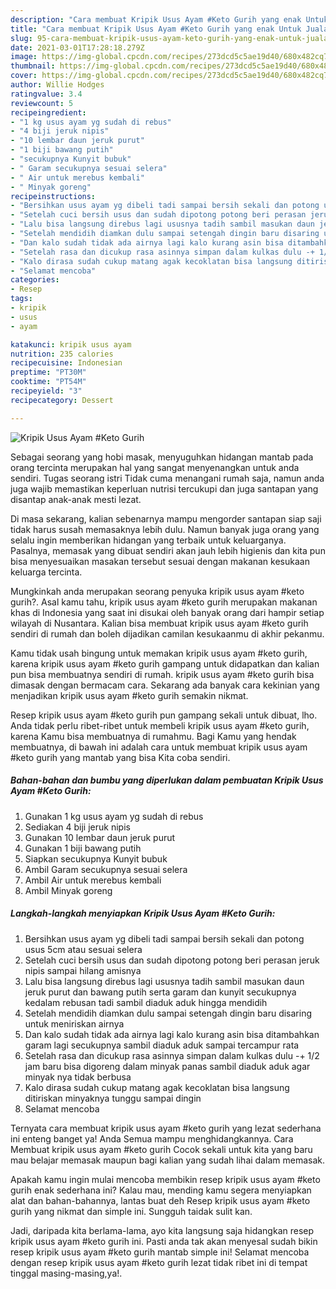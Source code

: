 ```yaml
---
description: "Cara membuat Kripik Usus Ayam #Keto Gurih yang enak Untuk Jualan"
title: "Cara membuat Kripik Usus Ayam #Keto Gurih yang enak Untuk Jualan"
slug: 95-cara-membuat-kripik-usus-ayam-keto-gurih-yang-enak-untuk-jualan
date: 2021-03-01T17:28:18.279Z
image: https://img-global.cpcdn.com/recipes/273dcd5c5ae19d40/680x482cq70/kripik-usus-ayam-keto-gurih-foto-resep-utama.jpg
thumbnail: https://img-global.cpcdn.com/recipes/273dcd5c5ae19d40/680x482cq70/kripik-usus-ayam-keto-gurih-foto-resep-utama.jpg
cover: https://img-global.cpcdn.com/recipes/273dcd5c5ae19d40/680x482cq70/kripik-usus-ayam-keto-gurih-foto-resep-utama.jpg
author: Willie Hodges
ratingvalue: 3.4
reviewcount: 5
recipeingredient:
- "1 kg usus ayam yg sudah di rebus"
- "4 biji jeruk nipis"
- "10 lembar daun jeruk purut"
- "1 biji bawang putih"
- "secukupnya Kunyit bubuk"
- " Garam secukupnya sesuai selera"
- " Air untuk merebus kembali"
- " Minyak goreng"
recipeinstructions:
- "Bersihkan usus ayam yg dibeli tadi sampai bersih sekali dan potong usus 5cm atau sesuai selera"
- "Setelah cuci bersih usus dan sudah dipotong potong beri perasan jeruk nipis sampai hilang amisnya"
- "Lalu bisa langsung direbus lagi ususnya tadih sambil masukan daun jeruk purut dan bawang putih serta garam dan kunyit secukupnya kedalam rebusan tadi sambil diaduk aduk hingga mendidih"
- "Setelah mendidih diamkan dulu sampai setengah dingin baru disaring untuk meniriskan airnya"
- "Dan kalo sudah tidak ada airnya lagi kalo kurang asin bisa ditambahkan garam lagi secukupnya sambil diaduk aduk sampai tercampur rata"
- "Setelah rasa dan dicukup rasa asinnya simpan dalam kulkas dulu -+ 1/2 jam baru bisa digoreng dalam minyak panas sambil diaduk aduk agar minyak nya tidak berbusa"
- "Kalo dirasa sudah cukup matang agak kecoklatan bisa langsung ditiriskan minyaknya tunggu sampai dingin"
- "Selamat mencoba"
categories:
- Resep
tags:
- kripik
- usus
- ayam

katakunci: kripik usus ayam 
nutrition: 235 calories
recipecuisine: Indonesian
preptime: "PT30M"
cooktime: "PT54M"
recipeyield: "3"
recipecategory: Dessert

---
```



![Kripik Usus Ayam #Keto Gurih](https://img-global.cpcdn.com/recipes/273dcd5c5ae19d40/680x482cq70/kripik-usus-ayam-keto-gurih-foto-resep-utama.jpg)

Sebagai seorang yang hobi masak, menyuguhkan hidangan mantab pada orang tercinta merupakan hal yang sangat menyenangkan untuk anda sendiri. Tugas seorang istri Tidak cuma menangani rumah saja, namun anda juga wajib memastikan keperluan nutrisi tercukupi dan juga santapan yang disantap anak-anak mesti lezat.

Di masa  sekarang, kalian sebenarnya mampu mengorder santapan siap saji tidak harus susah memasaknya lebih dulu. Namun banyak juga orang yang selalu ingin memberikan hidangan yang terbaik untuk keluarganya. Pasalnya, memasak yang dibuat sendiri akan jauh lebih higienis dan kita pun bisa menyesuaikan masakan tersebut sesuai dengan makanan kesukaan keluarga tercinta. 



Mungkinkah anda merupakan seorang penyuka kripik usus ayam #keto gurih?. Asal kamu tahu, kripik usus ayam #keto gurih merupakan makanan khas di Indonesia yang saat ini disukai oleh banyak orang dari hampir setiap wilayah di Nusantara. Kalian bisa membuat kripik usus ayam #keto gurih sendiri di rumah dan boleh dijadikan camilan kesukaanmu di akhir pekanmu.

Kamu tidak usah bingung untuk memakan kripik usus ayam #keto gurih, karena kripik usus ayam #keto gurih gampang untuk didapatkan dan kalian pun bisa membuatnya sendiri di rumah. kripik usus ayam #keto gurih bisa dimasak dengan bermacam cara. Sekarang ada banyak cara kekinian yang menjadikan kripik usus ayam #keto gurih semakin nikmat.

Resep kripik usus ayam #keto gurih pun gampang sekali untuk dibuat, lho. Anda tidak perlu ribet-ribet untuk membeli kripik usus ayam #keto gurih, karena Kamu bisa membuatnya di rumahmu. Bagi Kamu yang hendak membuatnya, di bawah ini adalah cara untuk membuat kripik usus ayam #keto gurih yang mantab yang bisa Kita coba sendiri.

<!--inarticleads1-->

##### Bahan-bahan dan bumbu yang diperlukan dalam pembuatan Kripik Usus Ayam #Keto Gurih:

1. Gunakan 1 kg usus ayam yg sudah di rebus
1. Sediakan 4 biji jeruk nipis
1. Gunakan 10 lembar daun jeruk purut
1. Gunakan 1 biji bawang putih
1. Siapkan secukupnya Kunyit bubuk
1. Ambil  Garam secukupnya sesuai selera
1. Ambil  Air untuk merebus kembali
1. Ambil  Minyak goreng




<!--inarticleads2-->

##### Langkah-langkah menyiapkan Kripik Usus Ayam #Keto Gurih:

1. Bersihkan usus ayam yg dibeli tadi sampai bersih sekali dan potong usus 5cm atau sesuai selera
1. Setelah cuci bersih usus dan sudah dipotong potong beri perasan jeruk nipis sampai hilang amisnya
1. Lalu bisa langsung direbus lagi ususnya tadih sambil masukan daun jeruk purut dan bawang putih serta garam dan kunyit secukupnya kedalam rebusan tadi sambil diaduk aduk hingga mendidih
1. Setelah mendidih diamkan dulu sampai setengah dingin baru disaring untuk meniriskan airnya
1. Dan kalo sudah tidak ada airnya lagi kalo kurang asin bisa ditambahkan garam lagi secukupnya sambil diaduk aduk sampai tercampur rata
1. Setelah rasa dan dicukup rasa asinnya simpan dalam kulkas dulu -+ 1/2 jam baru bisa digoreng dalam minyak panas sambil diaduk aduk agar minyak nya tidak berbusa
1. Kalo dirasa sudah cukup matang agak kecoklatan bisa langsung ditiriskan minyaknya tunggu sampai dingin
1. Selamat mencoba




Ternyata cara membuat kripik usus ayam #keto gurih yang lezat sederhana ini enteng banget ya! Anda Semua mampu menghidangkannya. Cara Membuat kripik usus ayam #keto gurih Cocok sekali untuk kita yang baru mau belajar memasak maupun bagi kalian yang sudah lihai dalam memasak.

Apakah kamu ingin mulai mencoba membikin resep kripik usus ayam #keto gurih enak sederhana ini? Kalau mau, mending kamu segera menyiapkan alat dan bahan-bahannya, lantas buat deh Resep kripik usus ayam #keto gurih yang nikmat dan simple ini. Sungguh taidak sulit kan. 

Jadi, daripada kita berlama-lama, ayo kita langsung saja hidangkan resep kripik usus ayam #keto gurih ini. Pasti anda tak akan menyesal sudah bikin resep kripik usus ayam #keto gurih mantab simple ini! Selamat mencoba dengan resep kripik usus ayam #keto gurih lezat tidak ribet ini di tempat tinggal masing-masing,ya!.

